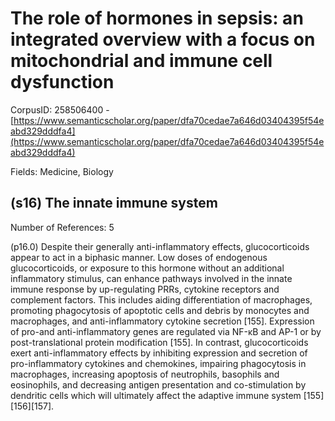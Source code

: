 # The role of hormones in sepsis: an integrated overview with a focus on mitochondrial and immune cell dysfunction

CorpusID: 258506400 - [https://www.semanticscholar.org/paper/dfa70cedae7a646d03404395f54eabd329dddfa4](https://www.semanticscholar.org/paper/dfa70cedae7a646d03404395f54eabd329dddfa4)

Fields: Medicine, Biology

## (s16) The innate immune system
Number of References: 5

(p16.0) Despite their generally anti-inflammatory effects, glucocorticoids appear to act in a biphasic manner. Low doses of endogenous glucocorticoids, or exposure to this hormone without an additional inflammatory stimulus, can enhance pathways involved in the innate immune response by up-regulating PRRs, cytokine receptors and complement factors. This includes aiding differentiation of macrophages, promoting phagocytosis of apoptotic cells and debris by monocytes and macrophages, and anti-inflammatory cytokine secretion [155]. Expression of pro-and anti-inflammatory genes are regulated via NF-κB and AP-1 or by post-translational protein modification [155]. In contrast, glucocorticoids exert anti-inflammatory effects by inhibiting expression and secretion of pro-inflammatory cytokines and chemokines, impairing phagocytosis in macrophages, increasing apoptosis of neutrophils, basophils and eosinophils, and decreasing antigen presentation and co-stimulation by dendritic cells which will ultimately affect the adaptive immune system [155][156][157].
